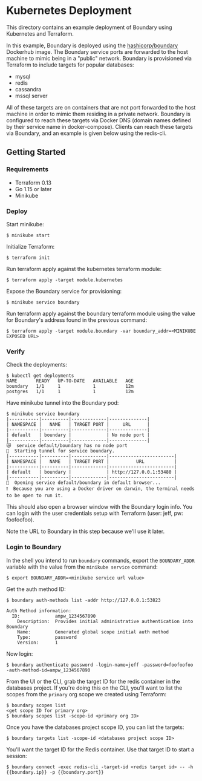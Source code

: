 # Kubernetes Deployment

This directory contains an example deployment of Boundary using Kubernetes and Terraform.

In this example, Boundary is deployed using the [hashicorp/boundary](https://hub.docker.com/r/hashicorp/boundary) Dockerhub image. The Boundary service ports are forwarded to the host machine to mimic being in a "public" network. Boundary is provisioned via Terraform to include targets for popular databases:

- mysql
- redis
- cassandra
- mssql server

All of these targets are on containers that are not port forwarded to the host machine in order to mimic them residing in a private network. Boundary is configured to reach these targets via Docker DNS (domain names defined by their service name in docker-compose). Clients can reach these targets via Boundary, and an example is given below using the redis-cli.

## Getting Started

### Requirements
- Terraform 0.13
- Go 1.15 or later
- Minikube

### Deploy

Start minikube:

```
$ minikube start
```

Initialize Terraform:

```
$ terraform init
```

Run terraform apply against the kubernetes terraform module:

```
$ terraform apply -target module.kubernetes
```

Expose the Boundary service for provisioning:

```
$ minikube service boundary
```

Run terraform apply against the boundary terraform module using the value for Boundary's 
address found in the previous command:

```
$ terraform apply -target module.boundary -var boundary_addr=<MINIKUBE EXPOSED URL>
```

### Verify

Check the deployments:

```
$ kubectl get deployments
NAME       READY   UP-TO-DATE   AVAILABLE   AGE
boundary   1/1     1            1           12m
postgres   1/1     1            1           12m
```

Have minikube tunnel into the Boundary pod:

```
$ minikube service boundary
|-----------|----------|-------------|--------------|
| NAMESPACE |   NAME   | TARGET PORT |     URL      |
|-----------|----------|-------------|--------------|
| default   | boundary |             | No node port |
|-----------|----------|-------------|--------------|
😿  service default/boundary has no node port
🏃  Starting tunnel for service boundary.
|-----------|----------|-------------|------------------------|
| NAMESPACE |   NAME   | TARGET PORT |          URL           |
|-----------|----------|-------------|------------------------|
| default   | boundary |             | http://127.0.0.1:53480 |
|-----------|----------|-------------|------------------------|
🎉  Opening service default/boundary in default browser...
❗  Because you are using a Docker driver on darwin, the terminal needs to be open to run it.

```

This should also open a browser window with the Boundary login info. You can login with the 
user credentials setup with Terraform (user: jeff, pw: foofoofoo).

Note the URL to Boundary in this step because we'll use it later.

### Login to Boundary

In the shell you intend to run `boundary` commands, export the `BOUNDARY_ADDR` variable with 
the value from the `minikube service` command:

```
$ export BOUNDARY_ADDR=<minikube service url value>
```

Get the auth method ID:

```
$ boundary auth-methods list -addr http://127.0.0.1:53823

Auth Method information:
  ID:             ampw_1234567890
    Description:  Provides initial administrative authentication into Boundary
    Name:         Generated global scope initial auth method
    Type:         password
    Version:      1
```

Now login:

```
$ boundary authenticate password -login-name=jeff -password=foofoofoo -auth-method-id=ampw_1234567890
```

From the UI or the CLI, grab the target ID for the redis container in the databases project. If
you're doing this on the CLI, you'll want to list the scopes from the `primary` org scope we 
created using Terraform:

```
$ boundary scopes list
<get scope ID for primary org>
$ boundary scopes list -scope-id <primary org ID>
```

Once you have the databases project scope ID, you can list the targets:

```
$ boundary targets list -scope-id <databases project scope ID>
```

You'll want the target ID for the Redis container. Use that target ID to start a session:

```
$ boundary connect -exec redis-cli -target-id <redis target id> -- -h {{boundary.ip}} -p {{boundary.port}}
```
